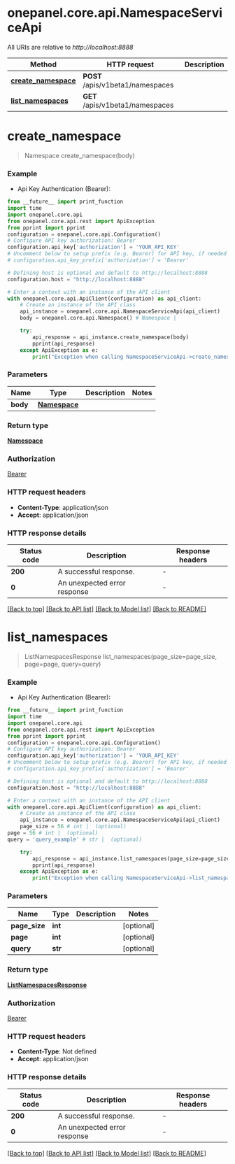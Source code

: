# onepanel.core.api.NamespaceServiceApi

All URIs are relative to *http://localhost:8888*

Method | HTTP request | Description
------------- | ------------- | -------------
[**create_namespace**](NamespaceServiceApi.md#create_namespace) | **POST** /apis/v1beta1/namespaces | 
[**list_namespaces**](NamespaceServiceApi.md#list_namespaces) | **GET** /apis/v1beta1/namespaces | 


# **create_namespace**
> Namespace create_namespace(body)



### Example

* Api Key Authentication (Bearer):
```python
from __future__ import print_function
import time
import onepanel.core.api
from onepanel.core.api.rest import ApiException
from pprint import pprint
configuration = onepanel.core.api.Configuration()
# Configure API key authorization: Bearer
configuration.api_key['authorization'] = 'YOUR_API_KEY'
# Uncomment below to setup prefix (e.g. Bearer) for API key, if needed
# configuration.api_key_prefix['authorization'] = 'Bearer'

# Defining host is optional and default to http://localhost:8888
configuration.host = "http://localhost:8888"

# Enter a context with an instance of the API client
with onepanel.core.api.ApiClient(configuration) as api_client:
    # Create an instance of the API class
    api_instance = onepanel.core.api.NamespaceServiceApi(api_client)
    body = onepanel.core.api.Namespace() # Namespace | 

    try:
        api_response = api_instance.create_namespace(body)
        pprint(api_response)
    except ApiException as e:
        print("Exception when calling NamespaceServiceApi->create_namespace: %s\n" % e)
```

### Parameters

Name | Type | Description  | Notes
------------- | ------------- | ------------- | -------------
 **body** | [**Namespace**](Namespace.md)|  | 

### Return type

[**Namespace**](Namespace.md)

### Authorization

[Bearer](../README.md#Bearer)

### HTTP request headers

 - **Content-Type**: application/json
 - **Accept**: application/json

### HTTP response details
| Status code | Description | Response headers |
|-------------|-------------|------------------|
**200** | A successful response. |  -  |
**0** | An unexpected error response |  -  |

[[Back to top]](#) [[Back to API list]](../README.md#documentation-for-api-endpoints) [[Back to Model list]](../README.md#documentation-for-models) [[Back to README]](../README.md)

# **list_namespaces**
> ListNamespacesResponse list_namespaces(page_size=page_size, page=page, query=query)



### Example

* Api Key Authentication (Bearer):
```python
from __future__ import print_function
import time
import onepanel.core.api
from onepanel.core.api.rest import ApiException
from pprint import pprint
configuration = onepanel.core.api.Configuration()
# Configure API key authorization: Bearer
configuration.api_key['authorization'] = 'YOUR_API_KEY'
# Uncomment below to setup prefix (e.g. Bearer) for API key, if needed
# configuration.api_key_prefix['authorization'] = 'Bearer'

# Defining host is optional and default to http://localhost:8888
configuration.host = "http://localhost:8888"

# Enter a context with an instance of the API client
with onepanel.core.api.ApiClient(configuration) as api_client:
    # Create an instance of the API class
    api_instance = onepanel.core.api.NamespaceServiceApi(api_client)
    page_size = 56 # int |  (optional)
page = 56 # int |  (optional)
query = 'query_example' # str |  (optional)

    try:
        api_response = api_instance.list_namespaces(page_size=page_size, page=page, query=query)
        pprint(api_response)
    except ApiException as e:
        print("Exception when calling NamespaceServiceApi->list_namespaces: %s\n" % e)
```

### Parameters

Name | Type | Description  | Notes
------------- | ------------- | ------------- | -------------
 **page_size** | **int**|  | [optional] 
 **page** | **int**|  | [optional] 
 **query** | **str**|  | [optional] 

### Return type

[**ListNamespacesResponse**](ListNamespacesResponse.md)

### Authorization

[Bearer](../README.md#Bearer)

### HTTP request headers

 - **Content-Type**: Not defined
 - **Accept**: application/json

### HTTP response details
| Status code | Description | Response headers |
|-------------|-------------|------------------|
**200** | A successful response. |  -  |
**0** | An unexpected error response |  -  |

[[Back to top]](#) [[Back to API list]](../README.md#documentation-for-api-endpoints) [[Back to Model list]](../README.md#documentation-for-models) [[Back to README]](../README.md)


